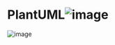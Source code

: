 # PlantUML![image](https://user-images.githubusercontent.com/52605401/235624804-d6440906-0e60-4c11-98f8-e9b6d4df26b4.png)
![image](https://user-images.githubusercontent.com/52605401/235624840-71325ba1-09d4-4bea-9855-86cc3d49c0b9.png)
